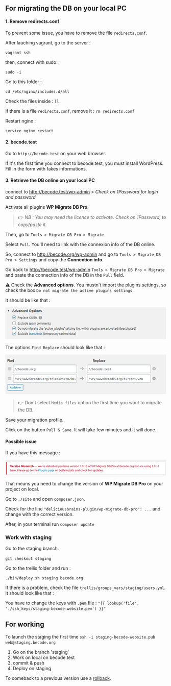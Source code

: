 ## For migrating the DB on your local PC


#### 1. Remove redirects.conf
To prevent some issue, you have to remove the file `redirects.conf`.

After lauching vagrant, go to the server : 

```
vagrant ssh
```

then, connect with sudo : 

```
sudo -i
```

Go to this folder :

```
cd /etc/nginx/includes.d/all
```

Check the files inside : `ll`

If there is a file `redirects.conf`, remove it : `rm redirects.conf`

Restart nginx :

```
service nginx restart
```

#### 2. becode.test

Go to `http://becode.test` on your web browser. 

If it's the first time you connect to becode.test, you must install WordPress. Fill in the form with fakes informations. 


#### 3. Retrieve the DB online on your local PC

connect to http://becode.test/wp-admin > *Check on 1Password for login and password* 

Activate all plugins **WP Migrate DB Pro**. 

> :point_right: *NB : You may need the licence to activate. Check on 1Password, to copy/paste it.*


Then, go to `Tools > Migrate DB Pro > Migrate`

Select `Pull`. You'll need to link with the connexion info of the DB online.

So, connect to http://becode.org/wp-admin and go to `Tools > Migrate DB Pro > Settings` and copy the **Connection info**.

Go back to http://becode.test/wp-admin `Tools > Migrate DB Pro > Migrate` and paste the connection info of the DB in the `Pull` field. 

:warning: Check the **Advanced options**. You mustn't import the plugins settings, so check the box `Do not migrate the active plugins settings`

It should be like that :

![migrating not import plugin settings](migratedb3.png)

The options `Find Replace` should look like that :

![migrating DB 1](migratedb1.png)


> :point_right: Don't select `Media files` option the first time you want to migrate the DB. 

Save your migration profile. 

Click on the button `Pull & Save`. It will take few minutes and it will done. 


#### Possible issue 

If you have this message :

![migrating DB 2](migratedb2.png)

That means you need to change the version of **WP Migrate DB Pro** on your project on local. 

Go to `./site` and open `composer.json`. 

Check for the line `"deliciousbrains-plugin/wp-migrate-db-pro": ...` and change with the correct version. 

After, in your terminal run `composer update`

### Work with staging

Go to the staging branch. 

```git checkout staging```

Go to the trellis folder and run : 

```
./bin/deploy.sh staging becode.org
```

If there is a problem, check the file `trellis/groups_vars/staging/users.yml`. It should look like that :

You have to change the keys with `.pem` file : `"{{ lookup('file', './ssh_keys/staging-becode-website.pem') }}"`

## For working

To launch the staging the first time `ssh -i staging-becode-website.pub web@staging.becode.org`

1. Go on the branch 'staging'
2. Work on local on becode.test
3. commit & push
4. Deploy on staging

To comeback to a previous version use a [rollback](https://roots.io/docs/trellis/master/deployments/#rollbacks). 
